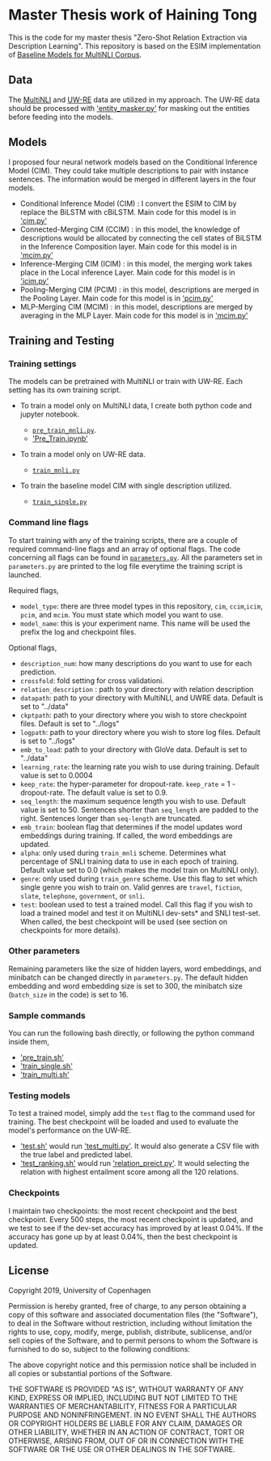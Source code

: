 # Master Thesis work of Haining Tong

This is the code for my master thesis "Zero-Shot Relation Extraction via Description Learning". This repository is based on the ESIM implementation of [Baseline Models for MultiNLI Corpus](https://github.com/nyu-mll/multiNLI).

## Data
The [MultiNLI](https://www.nyu.edu/projects/bowman/multinli/) and [UW-RE](http://nlp.cs.washington.edu/zeroshot/) data are utilized in my approach. The UW-RE data should be processed with ['entity_masker.py'](https://github.com/tonghaining/zero_shot_relation_extraction/blob/master/data_process/mask_entity/entity_masker.py) for masking out the entities before feeding into the models.

## Models
I proposed four neural network models based on the Conditional Inference Model (CIM). They could take multiple descriptions to pair with instance sentences. The information would be merged in different layers in the four models.

- Conditional Inference Model (CIM) : I convert the ESIM to CIM by replace the BiLSTM with cBiLSTM. Main code for this model is in ['cim.py'](https://github.com/tonghaining/zero_shot_relation_extraction/blob/master/python/models/cim.py)
- Connected-Merging CIM (CCIM) : in this model, the knowledge of descriptions would be allocated by connecting the cell states of BiLSTM in the Inference Composition layer. Main code for this model is in ['mcim.py'](https://github.com/tonghaining/zero_shot_relation_extraction/blob/master/python/models/mcim.py)
- Inference-Merging CIM (ICIM) : in this model, the merging work takes place in the Local inference Layer. Main code for this model is in ['icim.py'](https://github.com/tonghaining/zero_shot_relation_extraction/blob/master/python/models/icim.py)
- Pooling-Merging CIM (PCIM) : in this model, descriptions are merged in the Pooling Layer. Main code for this model is in ['pcim.py'](https://github.com/tonghaining/zero_shot_relation_extraction/blob/master/python/models/pcim.py)
- MLP-Merging CIM (MCIM) : in this model, descriptions are merged by averaging in the MLP Layer. Main code for this model is in ['mcim.py'](https://github.com/tonghaining/zero_shot_relation_extraction/blob/master/python/models/mcim.py)

## Training and Testing

### Training settings

The models can be pretrained with MultiNLI or train with UW-RE. Each setting has its own training script.

- To train a model only on MultiNLI data, I create both python code and jupyter notebook.
	- [`pre_train_mnli.py`](https://github.com/tonghaining/zero_shot_relation_extraction/blob/master/python/pre_train_mnli.py). 
	- ['Pre_Train.ipynb'](https://github.com/tonghaining/zero_shot_relation_extraction/blob/master/python/Pre_Train.ipynb)

- To train a model only on UW-RE data.
	- [`train_mnli.py`](https://github.com/tonghaining/zero_shot_relation_extraction/blob/master/python/train_mnli.py)

- To train the baseline model CIM with single description utilized.
	- [`train_single.py`](https://github.com/tonghaining/zero_shot_relation_extraction/blob/master/python/train_single.py)

### Command line flags

To start training with any of the training scripts, there are a couple of required command-line flags and an array of optional flags. The code concerning all flags can be found in [`parameters.py`](https://github.com/tonghaining/zero_shot_relation_extraction/blob/master/python/util/parameters.py). All the parameters set in `parameters.py` are printed to the log file everytime the training script is launched.

Required flags,

- `model_type`: there are three model types in this repository, `cim`, `ccim`,`icim`, `pcim`, and `mcim`. You must state which model you want to use.
- `model_name`: this is your experiment name. This name will be used the prefix the log and checkpoint files.

Optional flags,

- `description_num`: how many descriptions do you want to use for each prediction.
- `crossfold`: fold setting for cross validationi.
- `relation_description` : path to your directory with relation description
- `datapath`: path to your directory with MultiNLI, and UWRE data. Default is set to "../data"
- `ckptpath`: path to your directory where you wish to store checkpoint files. Default is set to "../logs"
- `logpath`: path to your directory where you wish to store log files. Default is set to "../logs"
- `emb_to_load`: path to your directory with GloVe data. Default is set to "../data"
- `learning_rate`: the learning rate you wish to use during training. Default value is set to 0.0004
- `keep_rate`: the hyper-parameter for dropout-rate. `keep_rate` = 1 - dropout-rate. The default value is set to 0.9.
- `seq_length`: the maximum sequence length you wish to use. Default value is set to 50. Sentences shorter than `seq_length` are padded to the right. Sentences longer than `seq-length` are truncated.
- `emb_train`: boolean flag that determines if the model updates word embeddings during training. If called, the word embeddings are updated.
- `alpha`: only used during `train_mnli` scheme. Determines what percentage of SNLI training data to use in each epoch of training. Default value set to 0.0 (which makes the model train on MultiNLI only).
- `genre`: only used during `train_genre` scheme. Use this flag to set which single genre you wish to train on. Valid genres are `travel`, `fiction`, `slate`, `telephone`, `government`, or `snli`.
- `test`: boolean used to test a trained model. Call this flag if you wish to load a trained model and test it on MultiNLI dev-sets* and SNLI test-set. When called, the best checkpoint will be used (see section on checkpoints for more details).


### Other parameters

Remaining parameters like the size of hidden layers, word embeddings, and minibatch can be changed directly in `parameters.py`. The default hidden embedding and word embedding size is set to 300, the minibatch size (`batch_size` in the code) is set to 16.

### Sample commands
You can run the following bash directly, or following the python command inside them,

- ['pre_train.sh'](https://github.com/tonghaining/zero_shot_relation_extraction/blob/master/python/pre_train.sh)
- ['train_single.sh'](https://github.com/tonghaining/zero_shot_relation_extraction/blob/master/python/train_single.sh)
- ['train_multi.sh'](https://github.com/tonghaining/zero_shot_relation_extraction/blob/master/python/train_multi.sh)

### Testing models
To test a trained model, simply add the `test` flag to the command used for training. The best checkpoint will be loaded and used to evaluate the model's performance on the UW-RE.

- ['test.sh'](https://github.com/tonghaining/zero_shot_relation_extraction/blob/master/python/test.sh) would run ['test_multi.py'](https://github.com/tonghaining/zero_shot_relation_extraction/blob/master/python/test_multi.py). It would also generate a CSV file with the true label and predicted label.
- ['test_ranking.sh'](https://github.com/tonghaining/zero_shot_relation_extraction/blob/master/python/test_ranking.sh) would run ['relation_preict.py'](https://github.com/tonghaining/zero_shot_relation_extraction/blob/master/python/relation_preict.py). It would selecting the relation with highest entailment score among all the 120 relations.

### Checkpoints

I maintain two checkpoints: the most recent checkpoint and the best checkpoint. Every 500 steps, the most recent checkpoint is updated, and we test to see if the dev-set accuracy has improved by at least 0.04%. If the accuracy has gone up by at least 0.04%, then the best checkpoint is updated.

## License

Copyright 2019, University of Copenhagen

Permission is hereby granted, free of charge, to any person obtaining a copy of this software and associated documentation files (the "Software"), to deal in the Software without restriction, including without limitation the rights to use, copy, modify, merge, publish, distribute, sublicense, and/or sell copies of the Software, and to permit persons to whom the Software is furnished to do so, subject to the following conditions:

The above copyright notice and this permission notice shall be included in all copies or substantial portions of the Software.

THE SOFTWARE IS PROVIDED "AS IS", WITHOUT WARRANTY OF ANY KIND, EXPRESS OR IMPLIED, INCLUDING BUT NOT LIMITED TO THE WARRANTIES OF MERCHANTABILITY, FITNESS FOR A PARTICULAR PURPOSE AND NONINFRINGEMENT. IN NO EVENT SHALL THE AUTHORS OR COPYRIGHT HOLDERS BE LIABLE FOR ANY CLAIM, DAMAGES OR OTHER LIABILITY, WHETHER IN AN ACTION OF CONTRACT, TORT OR OTHERWISE, ARISING FROM, OUT OF OR IN CONNECTION WITH THE SOFTWARE OR THE USE OR OTHER DEALINGS IN THE SOFTWARE.
